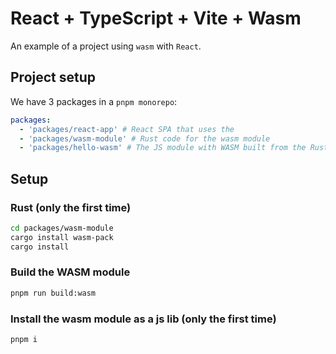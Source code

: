 # React + TypeScript + Vite + Wasm

An example of a project using `wasm` with `React`.

## Project setup

We have 3 packages in a `pnpm monorepo`:

```yaml
packages:
  - 'packages/react-app' # React SPA that uses the
  - 'packages/wasm-module' # Rust code for the wasm module
  - 'packages/hello-wasm' # The JS module with WASM built from the Rust source
```

## Setup

### Rust (only the first time)

```sh
cd packages/wasm-module
cargo install wasm-pack
cargo install
```

### Build the WASM module

```sh
pnpm run build:wasm
```

### Install the wasm module as a js lib (only the first time)

```sh
pnpm i
```
